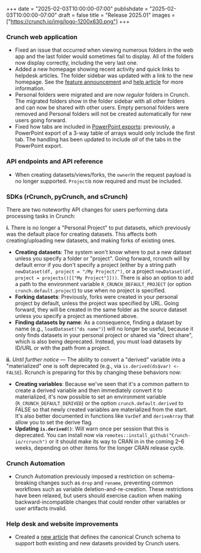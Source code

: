 +++
date = "2025-02-03T10:00:00-07:00"
publishdate = "2025-02-03T10:00:00-07:00"
draft = false
title = "Release 2025.01"
images = ["https://crunch.io/img/logo-1200x630.png"]
+++

### **Crunch web application**

- Fixed an issue that occurred when viewing numerous folders in the web app and the last folder would sometimes fail to display. All of the folders now display correctly, including the very last one.
- Added a new homepage showing recent activity and quick links to helpdesk articles. The folder sidebar was updated with a link to the new homepage. See the [feature announcement](https://crunch.io/dev/features/crunch-homepage/) and [help article](https://help.crunch.io/hc/en-us/articles/33367288303629-The-Crunch-homepage) for more information.
- Personal folders were migrated and are now *regular* folders in Crunch. The migrated folders show in the folder sidebar with all other folders and can now be shared with other users. Empty personal folders were removed and Personal folders will not be created automatically for new users going forward.
- Fixed how tabs are included in [PowerPoint exports](https://help.crunch.io/hc/en-us/articles/10238296214669-Exporting-a-dashboard-to-Excel-or-PowerPoint): previously, a PowerPoint export of a 3-way table of arrays would only include the first tab. The handling has been updated to include *all* of the tabs in the PowerPoint export.

### **API endpoints and API reference**

- When creating datasets/views/forks, the `owner`in the request payload is no longer supported. `Project`is now required and must be included.

### **SDKs (rCrunch, pyCrunch, and sCrunch)**

There are two noteworthy API changes for users performing data processing tasks in Crunch:

**i.** There is no longer a "Personal Project" to put datasets, which previously was the default place for creating datasets. This affects both creating/uploading new datasets, and making forks of existing ones.
  * **Creating datasets**: The system won't know where to put a new dataset unless you specify a folder or "project". Going forward, rcrunch will by default error if you don't specify a project (either by a string path `newDataset(df, project = "/My Project/")`, or a project  `newDataset(df, project = projects()[["My Project"]]))`. There is also an option to add a path to the environment variable `R_CRUNCH_DEFAULT_PROJECT` (or option `crunch.default.project`) to use when no project is specified.
  * **Forking datasets**: Previously, forks were created in your personal project by default, unless the project was specified by URL. Going forward, they will be created in the same folder as the source dataset unless you specify a project as mentioned above.
  * **Finding datasets by name**: As a consequence, finding a dataset by name (e.g., `loadDataset("ds name")`) will no longer be useful, because it only finds datasets in your personal project or shared via "direct share", which is also being deprecated. Instead, you must load datasets by ID/URL or with the path from a project.

**ii.** *Until further notice —* The ability to convert a "derived" variable into a "materialized" one is soft deprecated (e.g., via `is.derived(ds$var) <- FALSE`). Rcrunch is preparing for this by changing these behaviors now:
  * **Creating variables**: Because we've seen that it's a common pattern to create a derived variable and then immediately convert it to materialized, it's now possible to set an environment variable (`R_CRUNCH_DEFAULT_DERIVED`) or the option `crunch.default.derived` to FALSE so that newly created variables are materialized from the start. It's also better documented in functions like `VarDef` and `deriveArray` that allow you to set the derive flag.
  * **Updating `is.derived()`**: Will warn once per session that this is deprecated. You can install now via `remotes::install_github("Crunch-io/rcrunch")` or it should make its way to CRAN in in the coming 2–6 weeks, depending on other items for the longer CRAN release cycle.

### **Crunch Automation**

- Crunch Automation previously imposed a restriction on schema-breaking changes such as `drop` and `rename`, preventing common workflows such as variable deletion-and-re-creation. These restrictions have been relaxed, but users should exercise caution when making backward-incompatible changes that could render other variables or user artifacts invalid.

### **Help desk and website improvements**

- Created a [new article](https://help.crunch.io/hc/en-us/articles/33292641414669-Crunch-Logical-Schema) that defines the canonical Crunch schema to support both existing and new datasets provided by Crunch users.
